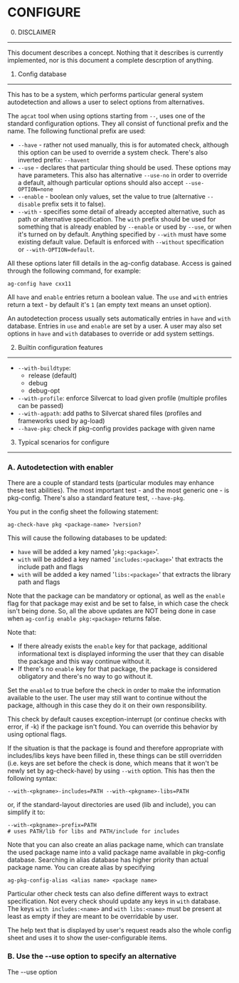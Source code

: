 
CONFIGURE
=========

0. DISCLAIMER
-------------

This document describes a concept. Nothing that it describes is currently implemented,
nor is this document a complete descrption of anything.


1. Config database
------------------

This has to be a system, which performs particular general system autodetection
and allows a user to select options from alternatives.

The `agcat` tool when using options starting from `--`, uses one of the standard
configuration options. They all consist of functional prefix and the name. The
following functional prefix are used:

* `--have` - rather not used manually, this is for automated check, although this option
  can be used to override a system check. There's also inverted prefix: `--havent`
* `--use` - declares that particular thing should be used. These options may have
  parameters. This also has alternative `--use-no` in order to override a default,
  although particular options should also accept `--use-OPTION=none`
* `--enable` - boolean only values, set the value to true (alternative `--disable`
  prefix sets it to false).
* `--with` - specifies some detail of already accepted alternative, such as path
  or alternative specification. The `with` prefix should be used for something
  that is already enabled by `--enable` or used by `--use`, or when it's turned
  on by default. Anything specified by `--with` must have some existing default value.
  Default is enforced with `--without` specification or `--with-OPTION=default`.

All these options later fill details in the ag-config database. Access is gained
through the following command, for example:

    ag-config have cxx11

All `have` and `enable` entries return a boolean value. The `use` and `with`
entries return a text - by default it's `1` (an empty text means an unset option).

An autodetection process usually sets automatically entries in `have` and `with`
database. Entries in `use` and `enable` are set by a user. A user may also set
options in `have` and `with` databases to override or add system settings.


2. Builtin configuration features
---------------------------------

* `--with-buildtype`:
   * release (default)
   * debug
   * debug-opt
* `--with-profile`: enforce Silvercat to load given profile (multiple profiles can be passed)
* `--with-agpath`: add paths to Silvercat shared files (profiles and frameworks used by ag-load)
* `--have-pkg`: check if pkg-config provides package with given name


3. Typical scenarios for configure
----------------------------------

### A. Autodetection with enabler

There are a couple of standard tests (particular modules may enhance these test abilities).
The most important test - and the most generic one - is pkg-config. There's also a standard
feature test, `--have-pkg`.

You put in the config sheet the following statement:

    ag-check-have pkg <package-name> ?version?

This will cause the following databases to be updated:

* `have` will be added a key named '`pkg:<package>`'.
* `with` will be added a key named '`includes:<package>`' that extracts the include path and flags
* `with` will be added a key named '`libs:<package>`' that extracts the library path and flags

Note that the package can be mandatory or optional, as well as the `enable` flag for that package
may exist and be set to false, in which case the check isn't being done. So, all the above updates
are NOT being done in case when `ag-config enable pkg:<package>` returns false.

Note that:

* If there already exists the `enable` key for that package, additional informational text is
displayed informing the user that they can disable the package and this way continue without it.
* If there's no `enable` key for that package, the package is considered obligatory and there's
no way to go without it.

Set the `enabled` to true before the check in order to make the information available to the user.
The user may still want to continue without the package, although in this case they do it on their
own responsibility.

This check by default causes exception-interrupt (or continue checks with error, if -k) if the
package isn't found. You can override this behavior by using optional flags.

If the situation is that the package is found and therefore appropriate with includes/libs keys
have been filled in, these things can be still overridden (i.e. keys are set before the check
is done, which means that it won't be newly set by ag-check-have) by using `--with` option. This
has then the following syntax:

    --with-<pkgname>-includes=PATH --with-<pkgname>-libs=PATH

or, if the standard-layout directories are used (lib and include), you can simplify it to:

    --with-<pkgname>-prefix=PATH
    # uses PATH/lib for libs and PATH/include for includes

Note that you can also create an alias package name, which can translate the used package name
into a valid package name available in pkg-config database. Searching in alias database has higher
priority than actual package name. You can create alias by specifying

    ag-pkg-config-alias <alias name> <package name>

Particular other check tests can also define different ways to extract specification. Not every
check should update any keys in `with` database. The keys `with includes:<name>` and `with libs:<name>`
must be present at least as empty if they are meant to be overridable by user.

The help text that is displayed by user's request reads also the whole config sheet and uses
it to show the user-configurable items.


### B. Use the --use option to specify an alternative

The --use option 

